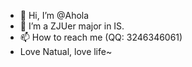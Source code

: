 - 👋 Hi, I’m @Ahola
- 🌱 I’m a ZJUer major in IS.
- 📫 How to reach me (QQ: 3246346061)
- Love Natual, love life~

<!---
opsAhola/opsAhola is a ✨ special ✨ repository because its `README.md` (this file) appears on your GitHub profile.
You can click the Preview link to take a look at your changes.
--->
